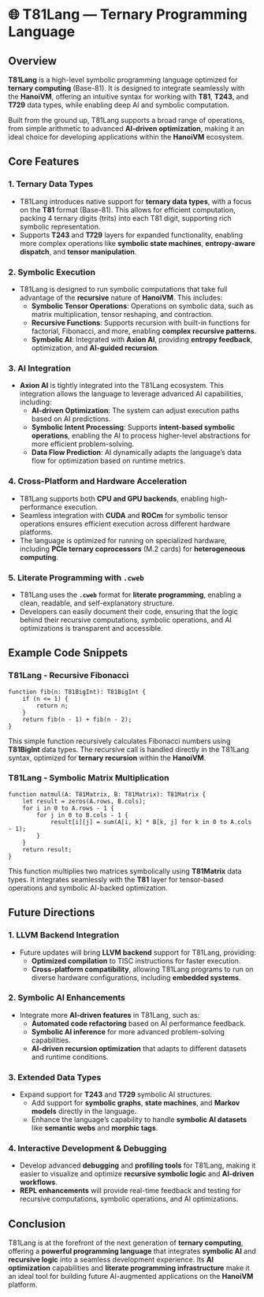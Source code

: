 # 🌐 T81Lang — Ternary Programming Language

## Overview

**T81Lang** is a high-level symbolic programming language optimized for **ternary computing** (Base-81). It is designed to integrate seamlessly with the **HanoiVM**, offering an intuitive syntax for working with **T81**, **T243**, and **T729** data types, while enabling deep AI and symbolic computation.

Built from the ground up, T81Lang supports a broad range of operations, from simple arithmetic to advanced **AI-driven optimization**, making it an ideal choice for developing applications within the **HanoiVM** ecosystem.

## Core Features

### 1. **Ternary Data Types**
   - T81Lang introduces native support for **ternary data types**, with a focus on the **T81** format (Base-81). This allows for efficient computation, packing 4 ternary digits (trits) into each T81 digit, supporting rich symbolic representation.
   - Supports **T243** and **T729** layers for expanded functionality, enabling more complex operations like **symbolic state machines**, **entropy-aware dispatch**, and **tensor manipulation**.

### 2. **Symbolic Execution**
   - T81Lang is designed to run symbolic computations that take full advantage of the **recursive** nature of **HanoiVM**. This includes:
     - **Symbolic Tensor Operations**: Operations on symbolic data, such as matrix multiplication, tensor reshaping, and contraction.
     - **Recursive Functions**: Supports recursion with built-in functions for factorial, Fibonacci, and more, enabling **complex recursive patterns**.
     - **Symbolic AI**: Integrated with **Axion AI**, providing **entropy feedback**, optimization, and **AI-guided recursion**.

### 3. **AI Integration**
   - **Axion AI** is tightly integrated into the T81Lang ecosystem. This integration allows the language to leverage advanced AI capabilities, including:
     - **AI-driven Optimization**: The system can adjust execution paths based on AI predictions.
     - **Symbolic Intent Processing**: Supports **intent-based symbolic operations**, enabling the AI to process higher-level abstractions for more efficient problem-solving.
     - **Data Flow Prediction**: AI dynamically adapts the language’s data flow for optimization based on runtime metrics.

### 4. **Cross-Platform and Hardware Acceleration**
   - T81Lang supports both **CPU and GPU backends**, enabling high-performance execution.
   - Seamless integration with **CUDA** and **ROCm** for symbolic tensor operations ensures efficient execution across different hardware platforms.
   - The language is optimized for running on specialized hardware, including **PCIe ternary coprocessors** (M.2 cards) for **heterogeneous computing**.

### 5. **Literate Programming with `.cweb`**
   - T81Lang uses the **`.cweb`** format for **literate programming**, enabling a clean, readable, and self-explanatory structure.
   - Developers can easily document their code, ensuring that the logic behind their recursive computations, symbolic operations, and AI optimizations is transparent and accessible.

## Example Code Snippets

### T81Lang - Recursive Fibonacci

```t81lang
function fib(n: T81BigInt): T81BigInt {
    if (n <= 1) {
        return n;
    }
    return fib(n - 1) + fib(n - 2);
}
```

This simple function recursively calculates Fibonacci numbers using **T81BigInt** data types. The recursive call is handled directly in the T81Lang syntax, optimized for **ternary recursion** within the **HanoiVM**.

### T81Lang - Symbolic Matrix Multiplication

```t81lang
function matmul(A: T81Matrix, B: T81Matrix): T81Matrix {
    let result = zeros(A.rows, B.cols);
    for i in 0 to A.rows - 1 {
        for j in 0 to B.cols - 1 {
            result[i][j] = sum(A[i, k] * B[k, j] for k in 0 to A.cols - 1);
        }
    }
    return result;
}
```

This function multiplies two matrices symbolically using **T81Matrix** data types. It integrates seamlessly with the **T81** layer for tensor-based operations and symbolic AI-backed optimization.

## Future Directions

### 1. **LLVM Backend Integration**
   - Future updates will bring **LLVM backend** support for T81Lang, providing:
     - **Optimized compilation** to TISC instructions for faster execution.
     - **Cross-platform compatibility**, allowing T81Lang programs to run on diverse hardware configurations, including **embedded systems**.

### 2. **Symbolic AI Enhancements**
   - Integrate more **AI-driven features** in T81Lang, such as:
     - **Automated code refactoring** based on AI performance feedback.
     - **Symbolic AI inference** for more advanced problem-solving capabilities.
     - **AI-driven recursion optimization** that adapts to different datasets and runtime conditions.

### 3. **Extended Data Types**
   - Expand support for **T243** and **T729** symbolic AI structures.
     - Add support for **symbolic graphs**, **state machines**, and **Markov models** directly in the language.
     - Enhance the language’s capability to handle **symbolic AI datasets** like **semantic webs** and **morphic tags**.

### 4. **Interactive Development & Debugging**
   - Develop advanced **debugging** and **profiling tools** for T81Lang, making it easier to visualize and optimize **recursive symbolic logic** and **AI-driven workflows**.
   - **REPL enhancements** will provide real-time feedback and testing for recursive computations, symbolic operations, and AI optimizations.

## Conclusion

T81Lang is at the forefront of the next generation of **ternary computing**, offering a **powerful programming language** that integrates **symbolic AI** and **recursive logic** into a seamless development experience. Its **AI optimization** capabilities and **literate programming infrastructure** make it an ideal tool for building future AI-augmented applications on the **HanoiVM** platform.
